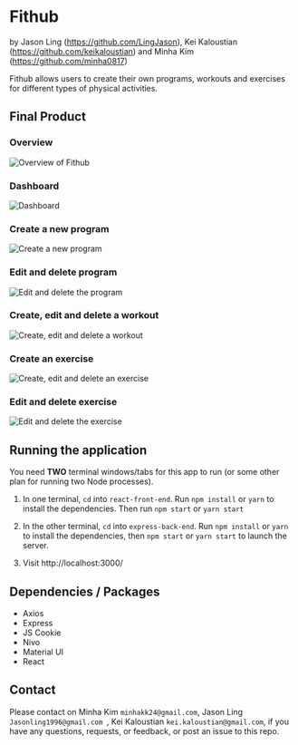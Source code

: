 # Fithub
by Jason Ling (https://github.com/LingJason), Kei Kaloustian (https://github.com/keikaloustian) and Minha Kim (https://github.com/minha0817)

Fithub allows users to create their own programs, workouts and exercises for different types of physical activities. 

## Final Product 

### Overview
![Overview of Fithub](https://github.com/minha0817/workout_tracker/blob/master/docs/overview.gif?raw=true)

### Dashboard
![Dashboard](https://github.com/minha0817/workout_tracker/blob/master/docs/dashboard.gif?raw=true)

### Create a new program
![Create a new program](https://github.com/minha0817/workout_tracker/blob/master/docs/creating_program.gif?raw=true)

### Edit and delete program
![Edit and delete the program](https://github.com/minha0817/workout_tracker/blob/master/docs/edit_delete_program.gif?raw=true)

### Create, edit and delete a workout
![Create, edit and delete a workout](https://github.com/minha0817/workout_tracker/blob/master/docs/crud_workout.gif?raw=true)

### Create an exercise
![Create, edit and delete an exercise](https://github.com/minha0817/workout_tracker/blob/master/docs/create_exercise.gif?raw=true)

### Edit and delete exercise
![Edit and delete the exercise](https://github.com/minha0817/workout_tracker/blob/master/docs/edit_delete_exercise.gif?raw=true)



## Running the application

You need **TWO** terminal windows/tabs for this app to run (or some other plan for running two Node processes).

1. In one terminal, `cd` into `react-front-end`. Run `npm install` or `yarn` to install the dependencies. Then run `npm start` or `yarn start`

2. In the other terminal, `cd` into `express-back-end`. Run `npm install` or `yarn` to install the dependencies, then `npm start` or `yarn start` to launch the server.

3. Visit http://localhost:3000/



## Dependencies / Packages
- Axios
- Express
- JS Cookie
- Nivo
- Material UI
- React



## Contact

Please contact on Minha Kim `minhakk24@gmail.com`, Jason Ling `Jasonling1996@gmail.com
`, Kei Kaloustian `kei.kaloustian@gmail.com`, if you have any questions, requests, or feedback, or post an issue to this repo.
